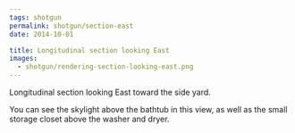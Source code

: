 ```yaml
---
tags: shotgun
permalink: shotgun/section-east
date: 2014-10-01

title: Longitudinal section looking East
images:
  - shotgun/rendering-section-looking-east.png
---
```

Longitudinal section looking East toward the side yard.

You can see the skylight above the bathtub in this view, as well as the small storage closet above the washer and dryer.